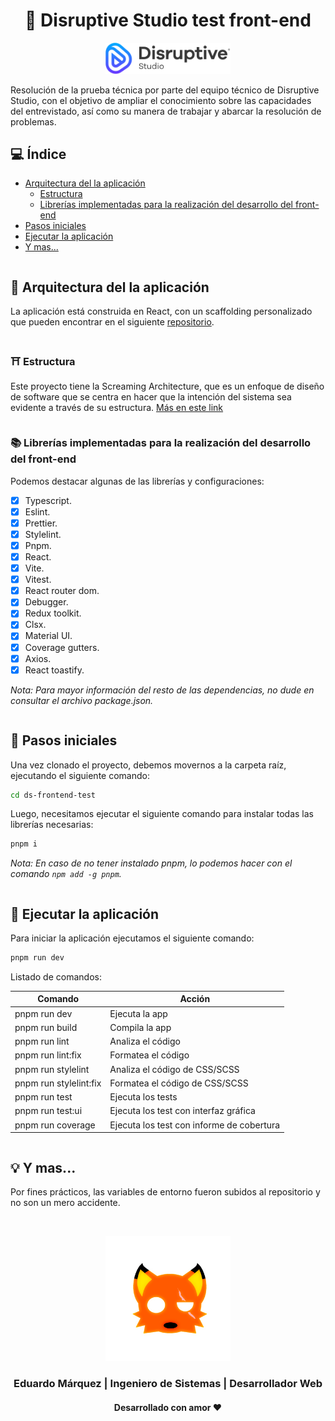 <h1 align="center"><b>🤖 Disruptive Studio test front-end</b></h1>

<p align="center">
  <img src="./src/assets/disruptive-studio-logo.svg" width="200" alt="Disruptive Studio Logo" />
</p>

Resolución de la prueba técnica por parte del equipo técnico de Disruptive Studio, con el objetivo de ampliar el conocimiento sobre las capacidades del entrevistado, así como su manera de trabajar y abarcar la resolución de problemas.

## 💻 Índice

* [Arquitectura del la aplicación](#archApp)
    * [Estructura](#structure)
    * [Librerías implementadas para la realización del desarrollo del front-end](#libraries)
* [Pasos iniciales](#initApp)
* [Ejecutar la aplicación](#execApp)
* [Y mas...](#more)

<div style="height:40px; margin-top:-40px; visibility: hidden;">
  <a id="archApp"></a>
</div>

## 🚀 Arquitectura del la aplicación

La aplicación está construida en React, con un scaffolding personalizado que pueden encontrar en el siguiente [repositorio](https://github.com/waldo21m/react-scaffolding).

<div style="height:40px; margin-top:-40px; visibility: hidden;">
  <a id="structure"></a>
</div>

### ⛩ Estructura
Este proyecto tiene la Screaming Architecture, que es un enfoque de diseño de software que se centra en hacer que la intención del sistema sea evidente a través de su estructura. [Más en este link](https://dev.to/profydev/screaming-architecture-evolution-of-a-react-folder-structure-4g25)

<div style="height:40px; margin-top:-40px; visibility: hidden;">
  <a id="libraries"></a>
</div>

### 📚 Librerías implementadas para la realización del desarrollo del front-end

Podemos destacar algunas de las librerías y configuraciones:

- [x] Typescript.
- [x] Eslint.
- [x] Prettier.
- [x] Stylelint.
- [x] Pnpm.
- [x] React.
- [x] Vite.
- [x] Vitest.
- [x] React router dom.
- [x] Debugger.
- [x] Redux toolkit.
- [x] Clsx.
- [x] Material UI.
- [x] Coverage gutters.
- [x] Axios.
- [x] React toastify.

*Nota: Para mayor información del resto de las dependencias, no dude en consultar el archivo package.json.*

<div style="height:40px; margin-top:-40px; visibility: hidden;">
  <a id="initApp"></a>
</div>

## 🐾 Pasos iniciales

Una vez clonado el proyecto, debemos movernos a la carpeta raíz, ejecutando el siguiente comando:

```sh
cd ds-frontend-test
```

Luego, necesitamos ejecutar el siguiente comando para instalar todas las librerías necesarias:

```sh
pnpm i
```

*Nota: En caso de no tener instalado pnpm, lo podemos hacer con el comando `npm add -g pnpm`.*

<div style="height:40px; margin-top:-40px; visibility: hidden;">
  <a id="execApp"></a>
</div>

## 🧪 Ejecutar la aplicación

Para iniciar la aplicación ejecutamos el siguiente comando:

```sh
pnpm run dev
```

Listado de comandos:

| Comando                | Acción                                    |
| ---------------------- | ----------------------------------------- |
| pnpm run dev           | Ejecuta la app                            |
| pnpm run build         | Compila la app                            |
| pnpm run lint          | Analiza el código                         |
| pnpm run lint:fix      | Formatea el código                        |
| pnpm run stylelint     | Analiza el código de CSS/SCSS             |
| pnpm run stylelint:fix | Formatea el código de CSS/SCSS            |
| pnpm run test          | Ejecuta los tests                         |
| pnpm run test:ui       | Ejecuta los test con interfaz gráfica     |
| pnpm run coverage      | Ejecuta los test con informe de cobertura |

<div style="height:40px; margin-top:-40px; visibility: hidden;">
  <a id="more"></a>
</div>

## 💡 Y mas...

Por fines prácticos, las variables de entorno fueron subidos al repositorio y no son un mero accidente.

<br />

<p align="center">
  <img src="./src/assets/waldo-avatar.png" width="200" alt="Waldo avatar" />
  <h3 align="center">Eduardo Márquez | Ingeniero de Sistemas | Desarrollador Web </h3>
  <h4 align="center">Desarrollado con amor ❤️</h4>
</p>
